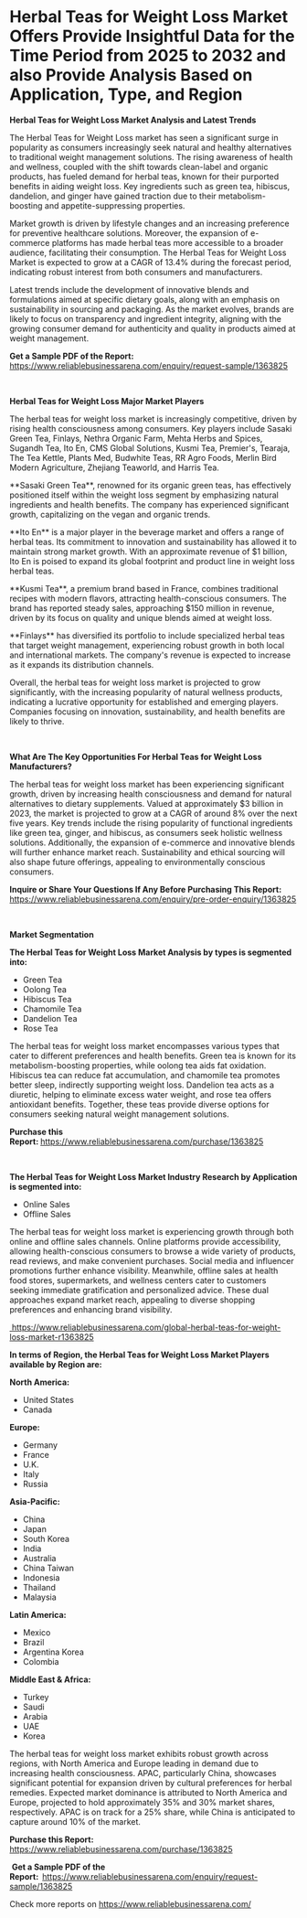 <p><h1>Herbal Teas for Weight Loss Market Offers Provide Insightful Data for the Time Period from 2025 to 2032 and also Provide Analysis Based on Application, Type, and Region</h1></p><p><strong>Herbal Teas for Weight Loss Market Analysis and Latest Trends</strong></p>
<p><p>The Herbal Teas for Weight Loss market has seen a significant surge in popularity as consumers increasingly seek natural and healthy alternatives to traditional weight management solutions. The rising awareness of health and wellness, coupled with the shift towards clean-label and organic products, has fueled demand for herbal teas, known for their purported benefits in aiding weight loss. Key ingredients such as green tea, hibiscus, dandelion, and ginger have gained traction due to their metabolism-boosting and appetite-suppressing properties.</p><p>Market growth is driven by lifestyle changes and an increasing preference for preventive healthcare solutions. Moreover, the expansion of e-commerce platforms has made herbal teas more accessible to a broader audience, facilitating their consumption. The Herbal Teas for Weight Loss Market is expected to grow at a CAGR of 13.4% during the forecast period, indicating robust interest from both consumers and manufacturers. </p><p>Latest trends include the development of innovative blends and formulations aimed at specific dietary goals, along with an emphasis on sustainability in sourcing and packaging. As the market evolves, brands are likely to focus on transparency and ingredient integrity, aligning with the growing consumer demand for authenticity and quality in products aimed at weight management.</p></p>
<p><strong>Get a Sample PDF of the Report:&nbsp;</strong> <a href="https://www.reliablebusinessarena.com/enquiry/request-sample/1363825?utm_campaign=2630&utm_medium=2&utm_source=Github&utm_content=ia&utm_term=07042025&utm_id=herbal-teas-for-weight-loss">https://www.reliablebusinessarena.com/enquiry/request-sample/1363825</a></p>
<p>&nbsp;</p>
<p><strong>Herbal Teas for Weight Loss Major Market Players</strong></p>
<p><p>The herbal teas for weight loss market is increasingly competitive, driven by rising health consciousness among consumers. Key players include Sasaki Green Tea, Finlays, Nethra Organic Farm, Mehta Herbs and Spices, Sugandh Tea, Ito En, CMS Global Solutions, Kusmi Tea, Premier's, Tearaja, The Tea Kettle, Plants Med, Budwhite Teas, RR Agro Foods, Merlin Bird Modern Agriculture, Zhejiang Teaworld, and Harris Tea.</p><p>**Sasaki Green Tea**, renowned for its organic green teas, has effectively positioned itself within the weight loss segment by emphasizing natural ingredients and health benefits. The company has experienced significant growth, capitalizing on the vegan and organic trends.</p><p>**Ito En** is a major player in the beverage market and offers a range of herbal teas. Its commitment to innovation and sustainability has allowed it to maintain strong market growth. With an approximate revenue of $1 billion, Ito En is poised to expand its global footprint and product line in weight loss herbal teas.</p><p>**Kusmi Tea**, a premium brand based in France, combines traditional recipes with modern flavors, attracting health-conscious consumers. The brand has reported steady sales, approaching $150 million in revenue, driven by its focus on quality and unique blends aimed at weight loss. </p><p>**Finlays** has diversified its portfolio to include specialized herbal teas that target weight management, experiencing robust growth in both local and international markets. The company's revenue is expected to increase as it expands its distribution channels.</p><p>Overall, the herbal teas for weight loss market is projected to grow significantly, with the increasing popularity of natural wellness products, indicating a lucrative opportunity for established and emerging players. Companies focusing on innovation, sustainability, and health benefits are likely to thrive.</p></p>
<p>&nbsp;</p>
<p><strong>What Are The Key Opportunities For Herbal Teas for Weight Loss Manufacturers?</strong></p>
<p><p>The herbal teas for weight loss market has been experiencing significant growth, driven by increasing health consciousness and demand for natural alternatives to dietary supplements. Valued at approximately $3 billion in 2023, the market is projected to grow at a CAGR of around 8% over the next five years. Key trends include the rising popularity of functional ingredients like green tea, ginger, and hibiscus, as consumers seek holistic wellness solutions. Additionally, the expansion of e-commerce and innovative blends will further enhance market reach. Sustainability and ethical sourcing will also shape future offerings, appealing to environmentally conscious consumers.</p></p>
<p><strong>Inquire or Share Your Questions If Any Before Purchasing This Report:</strong> <a href="https://www.reliablebusinessarena.com/enquiry/pre-order-enquiry/1363825?utm_campaign=2630&utm_medium=2&utm_source=Github&utm_content=ia&utm_term=07042025&utm_id=herbal-teas-for-weight-loss">https://www.reliablebusinessarena.com/enquiry/pre-order-enquiry/1363825</a></p>
<p>&nbsp;</p>
<p><strong>Market Segmentation</strong></p>
<p><strong>The Herbal Teas for Weight Loss Market Analysis by types is segmented into:</strong></p>
<p><ul><li>Green Tea</li><li>Oolong Tea</li><li>Hibiscus Tea</li><li>Chamomile Tea</li><li>Dandelion Tea</li><li>Rose Tea</li></ul></p>
<p><p>The herbal teas for weight loss market encompasses various types that cater to different preferences and health benefits. Green tea is known for its metabolism-boosting properties, while oolong tea aids fat oxidation. Hibiscus tea can reduce fat accumulation, and chamomile tea promotes better sleep, indirectly supporting weight loss. Dandelion tea acts as a diuretic, helping to eliminate excess water weight, and rose tea offers antioxidant benefits. Together, these teas provide diverse options for consumers seeking natural weight management solutions.</p></p>
<p><strong>Purchase this Report:&nbsp;</strong><a href="https://www.reliablebusinessarena.com/purchase/1363825?utm_campaign=2630&utm_medium=2&utm_source=Github&utm_content=ia&utm_term=07042025&utm_id=herbal-teas-for-weight-loss">https://www.reliablebusinessarena.com/purchase/1363825</a></p>
<p>&nbsp;</p>
<p><strong>The Herbal Teas for Weight Loss Market Industry Research by Application is segmented into:</strong></p>
<p><ul><li>Online Sales</li><li>Offline Sales</li></ul></p>
<p><p>The herbal teas for weight loss market is experiencing growth through both online and offline sales channels. Online platforms provide accessibility, allowing health-conscious consumers to browse a wide variety of products, read reviews, and make convenient purchases. Social media and influencer promotions further enhance visibility. Meanwhile, offline sales at health food stores, supermarkets, and wellness centers cater to customers seeking immediate gratification and personalized advice. These dual approaches expand market reach, appealing to diverse shopping preferences and enhancing brand visibility.</p></p>
<p><a href="https://www.reliablebusinessarena.com/global-herbal-teas-for-weight-loss-market-r1363825?utm_campaign=2630&utm_medium=2&utm_source=Github&utm_content=ia&utm_term=07042025&utm_id=herbal-teas-for-weight-loss">&nbsp;https://www.reliablebusinessarena.com/global-herbal-teas-for-weight-loss-market-r1363825</a></p>
<p><strong>In terms of Region, the Herbal Teas for Weight Loss Market Players available by Region are:</strong></p>
<p>
    <p> <strong> North America: </strong>
        <ul>
            <li>United States</li>
            <li>Canada</li>
        </ul>
        </p> 
    <p> <strong> Europe: </strong>
        <ul>
            <li>Germany</li>
            <li>France</li>
            <li>U.K.</li>
            <li>Italy</li>
            <li>Russia</li>
        </ul>
        </p> 
    <p> <strong> Asia-Pacific: </strong>
        <ul>
            <li>China</li>
            <li>Japan</li>
            <li>South Korea</li>
            <li>India</li>
            <li>Australia</li>
            <li>China Taiwan</li>
            <li>Indonesia</li>
            <li>Thailand</li>
            <li>Malaysia</li>
        </ul>
        </p> 
    <p> <strong> Latin America: </strong>
        <ul>
            <li>Mexico</li>
            <li>Brazil</li>
            <li>Argentina Korea</li>
            <li>Colombia</li>
        </ul>
        </p> 
    <p> <strong> Middle East & Africa: </strong>
        <ul>
            <li>Turkey</li>
            <li>Saudi</li>
            <li>Arabia</li>
            <li>UAE</li>
            <li>Korea</li>
        </ul>
    </p>
    </p>
<p><p>The herbal teas for weight loss market exhibits robust growth across regions, with North America and Europe leading in demand due to increasing health consciousness. APAC, particularly China, showcases significant potential for expansion driven by cultural preferences for herbal remedies. Expected market dominance is attributed to North America and Europe, projected to hold approximately 35% and 30% market shares, respectively. APAC is on track for a 25% share, while China is anticipated to capture around 10% of the market.</p></p>
<p><strong>Purchase this Report: </strong><a href="https://www.reliablebusinessarena.com/purchase/1363825?utm_campaign=2630&utm_medium=2&utm_source=Github&utm_content=ia&utm_term=07042025&utm_id=herbal-teas-for-weight-loss">https://www.reliablebusinessarena.com/purchase/1363825</a></p>
<p>&nbsp;<strong>Get a Sample PDF of the Report:&nbsp;&nbsp;</strong><a href="https://www.reliablebusinessarena.com/enquiry/request-sample/1363825?utm_campaign=2630&utm_medium=2&utm_source=Github&utm_content=ia&utm_term=07042025&utm_id=herbal-teas-for-weight-loss">https://www.reliablebusinessarena.com/enquiry/request-sample/1363825</a></p>
<p><strong></strong></p>
<p>Check more reports on <a href="https://www.reliablebusinessarena.com/?utm_campaign=2630&utm_medium=2&utm_source=Github&utm_content=ia&utm_term=07042025&utm_id=herbal-teas-for-weight-loss">https://www.reliablebusinessarena.com/</a></p>